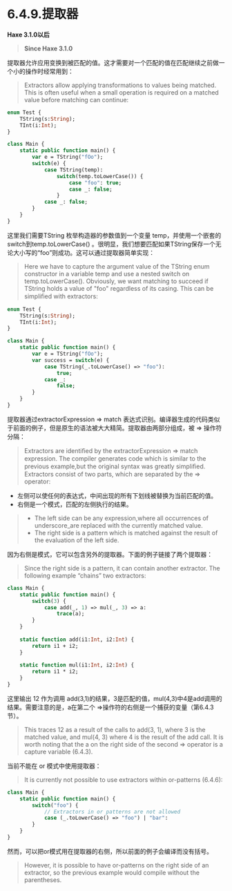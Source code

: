 # 6.4.9.提取器

**Haxe 3.1.0以后**

> **Since Haxe 3.1.0**

提取器允许应用变换到被匹配的值。这才需要对一个匹配的值在匹配继续之前做一个小的操作时经常用到：

> Extractors allow applying transformations to values being matched. This is often useful when a small operation is required on a matched value before matching can continue:

```haxe
enum Test { 
    TString(s:String); 
    TInt(i:Int); 
}

class Main {
    static public function main() { 
        var e = TString("fOo"); 
        switch(e) {
            case TString(temp): 
                switch(temp.toLowerCase()) { 
                    case "foo": true;
                    case _: false; 
                } 
            case _: false; 
        } 
    }
} 
```

这里我们需要TString 枚举构造器的参数值到一个变量 temp，并使用一个嵌套的 switch到temp.toLowerCase() 。很明显，我们想要匹配如果TString保存一个无论大小写的“foo”则成功。这可以通过提取器简单实现：

> Here we have to capture the argument value of the TString enum constructor in a variable temp and use a nested switch on temp.toLowerCase(). Obviously, we want matching to succeed if TString holds a value of "foo" regardless of its casing. This can be simpliﬁed with extractors:

```haxe
enum Test { 
    TString(s:String); 
    TInt(i:Int); 
} 

class Main { 
    static public function main() { 
        var e = TString("fOo"); 
        var success = switch(e) { 
            case TString(_.toLowerCase() => "foo"): 
                true;
            case _: 
                false; 
        } 
    } 
} 
```

提取器通过extractorExpression => match 表达式识别。编译器生成的代码类似于前面的例子，但是原生的语法被大大精简。提取器由两部分组成，被 => 操作符分隔：

> Extractors are identiﬁed by the extractorExpression => match expression. The compiler generates code which is similar to the previous example,but the original syntax was greatly simpliﬁed. Extractors consist of two parts, which are separated by the => operator:

- 左侧可以使任何的表达式，中间出现的所有下划线被替换为当前匹配的值。
- 右侧是一个模式，匹配的左侧执行的结果。

> - The left side can be any expression,where all occurrences of underscore_are replaced with the currently matched value.
> - The right side is a pattern which is matched against the result of the evaluation of the left side.

因为右侧是模式，它可以包含另外的提取器。下面的例子链接了两个提取器：

> Since the right side is a pattern, it can contain another extractor. The following example “chains” two extractors:

```haxe
class Main {
    static public function main() {
        switch(3) { 
            case add(_, 1) => mul(_, 3) => a:
                trace(a); 
        } 
    } 
        
    static function add(i1:Int, i2:Int) { 
        return i1 + i2; 
    } 
    
    static function mul(i1:Int, i2:Int) { 
        return i1 * i2; 
    } 
}
```

这里输出 12 作为调用 add(3,1)的结果，3是匹配的值，mul(4,3)中4是add调用的结果。需要注意的是，a在第二个 =>操作符的右侧是一个捕获的变量（第6.4.3节）。

> This traces 12 as a result of the calls to add(3, 1), where 3 is the matched value, and mul(4, 3) where 4 is the result of the add call. It is worth noting that the a on the right side of the second => operator is a capture variable (6.4.3).

当前不能在 or 模式中使用提取器：

> It is currently not possible to use extractors within or-patterns (6.4.6):

```haxe
class Main { 
    static public function main() { 
        switch("foo") {
            // Extractors in or patterns are not allowed 
            case (_.toLowerCase() => "foo") | "bar":
        }
    }
} 
```

然而，可以把or模式用在提取器的右侧，所以前面的例子会编译而没有括号。

> However, it is possible to have or-patterns on the right side of an extractor, so the previous example would compile without the parentheses.